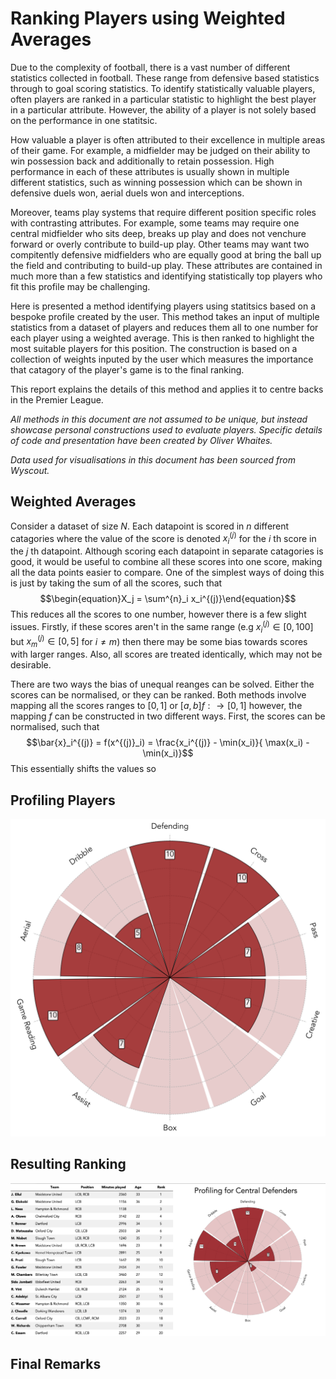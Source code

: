 # Ranking Players using Weighted Averages

Due to the complexity of football, there is a vast number of different statistics collected in football. These range from defensive based statistics through to goal scoring statistics. To identify statistically valuable players, often players are ranked in a particular statistic to highlight the best player in a particular attribute. However, the ability of a player is not solely based on the performance in one statitsic.

How valuable a player is often attributed to their excellence in multiple areas of their game. For example, a midfielder may be judged on their ability to win possession back and additionally to retain possession. High performance in each of these attributes is usually shown in multiple different statistics, such as winning possession which can be shown in defensive duels won, aerial duels won and interceptions.

Moreover, teams play systems that require different position specific roles with contrasting attributes. For example, some teams may require one central midfielder who sits deep, breaks up play and does not venchure forward or overly contribute to build-up play. Other teams may want two compitently defensive midfielders who are equally good at bring the ball up the field and contributing to build-up play. These attributes are contained in much more than a few statistics and identifying statistically top players who fit this profile may be challenging. 

Here is presented a method identifying players using statitsics based on a bespoke profile created by the user. This method takes an input of multiple statistics from a dataset of players and reduces them all to one number for each player using a weighted average. This is then ranked to highlight the most suitable players for this position. The construction is based on a collection of weights inputed by the user which measures the importance that catagory of the player's game is to the final ranking. 

This report explains the details of this method and applies it to centre backs in the Premier League. 


*All methods in this document are not assumed to be unique, but instead showcase personal constructions used to evaluate players. Specific details of code and presentation have been created by Oliver Whaites.*

*Data used for visualisations in this document has been sourced from Wyscout.*


## Weighted Averages

Consider a dataset of size $N$. Each datapoint is scored in $n$ different catagories where the value of the score is denoted $x^{(j)}_i$ for the $i$ th score in the $j$ th datapoint. Although scoring each datapoint in separate catagories is good, it would be useful to combine all these scores into one score, making all the data points easier to compare. One of the simplest ways of doing this is just by taking the sum of all the scores, such that $$\begin{equation}X_j = \sum^{n}_i x_i^{(j)}\end{equation}$$ This reduces all the scores to one number, however there is a few slight issues. Firstly, if these scores aren't in the same range (e.g $x^{(j)}_i \in [0,100]$ but $x^{(j)}_m \in [0,5]$ for $i \neq m$) then there may be some bias towards scores with larger ranges. Also, all scores are treated identically, which may not be desirable.

There are two ways the bias of unequal reanges can be solved. Either the scores can be normalised, or they can be ranked. Both methods involve mapping all the scores ranges to $[0,1]$ or $[a,b]f:\rightarrow[0,1]$ however, the mapping $f$ can be constructed in two different ways. First, the scores can be normalised, such that $$\bar{x}_i^{(j)} = f(x^{(j)}_i) = \frac{x_i^{(j)} - \min(x_i)}{ \max(x_i) - \min(x_i)}$$ This essentially shifts the values so 

## Profiling Players

![FB Profile](images/FB_Profile.png)

## Resulting Ranking

![](images/CB_NLS_Ranking_leaflet_2021.png)

## Final Remarks

